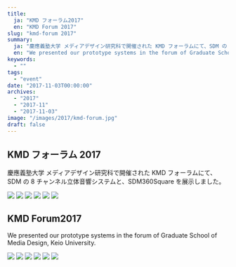 ```yaml
---
title:
  ja: "KMD フォーラム2017"
  en: "KMD Forum 2017"
slug: "kmd-forum 2017"
summary:
  ja: "慶應義塾大学 メディアデザイン研究科で開催された KMD フォーラムにて、SDM の 8 チャンネル立体音響システムと、SDM360Square を展示しました。"
  en: "We presented our prototype systems in the forum of Graduate School of Media Design, Keio University."
keywords:
  - ""
tags:
  - "event"
date: "2017-11-03T00:00:00"
archives:
  - "2017"
  - "2017-11"
  - "2017-11-03"
image: "/images/2017/kmd-forum.jpg"
draft: false
---
```


<!-- 日本語記事ここから -->
<section lang="ja" v-if="$context.locale === 'ja-jp'">

# KMD フォーラム 2017

慶應義塾大学 メディアデザイン研究科で開催された KMD フォーラムにて、SDM の 8 チャンネル立体音響システムと、SDM360Square を展示しました。

<div class="grid grid-cols-3 grid-rows-2 gap-4">
  <a href="/archives/img/KMDForum2017/photo1.jpg"><img src="/archives/img/KMDForum2017/photo1.jpg" /></a>
  <a href="/archives/img/KMDForum2017/photo2.jpg"><img src="/archives/img/KMDForum2017/photo2.jpg" /></a>
  <a href="/archives/img/KMDForum2017/photo3.jpg"><img src="/archives/img/KMDForum2017/photo3.jpg" /></a>
  <a href="/archives/img/KMDForum2017/photo4.jpg"><img src="/archives/img/KMDForum2017/photo4.jpg" /></a>
  <a href="/archives/img/KMDForum2017/photo5.jpg"><img src="/archives/img/KMDForum2017/photo5.jpg" /></a>
  <a href="/archives/img/KMDForum2017/photo6.jpg"><img src="/archives/img/KMDForum2017/photo6.jpg" /></a>
</div>

</section>
<!-- 日本語記事ここまで -->

<!-- English article start -->
<section lang="en" v-else>

# KMD Forum2017

We presented our prototype systems in the forum of Graduate School of Media Design, Keio University.

<div class="grid grid-cols-3 grid-rows-2 gap-4">
  <a href="/archives/img/KMDForum2017/photo1.jpg"><img src="/archives/img/KMDForum2017/photo1.jpg" /></a>
  <a href="/archives/img/KMDForum2017/photo2.jpg"><img src="/archives/img/KMDForum2017/photo2.jpg" /></a>
  <a href="/archives/img/KMDForum2017/photo3.jpg"><img src="/archives/img/KMDForum2017/photo3.jpg" /></a>
  <a href="/archives/img/KMDForum2017/photo4.jpg"><img src="/archives/img/KMDForum2017/photo4.jpg" /></a>
  <a href="/archives/img/KMDForum2017/photo5.jpg"><img src="/archives/img/KMDForum2017/photo5.jpg" /></a>
  <a href="/archives/img/KMDForum2017/photo6.jpg"><img src="/archives/img/KMDForum2017/photo6.jpg" /></a>
</div>

</section>
<!-- English article end -->
